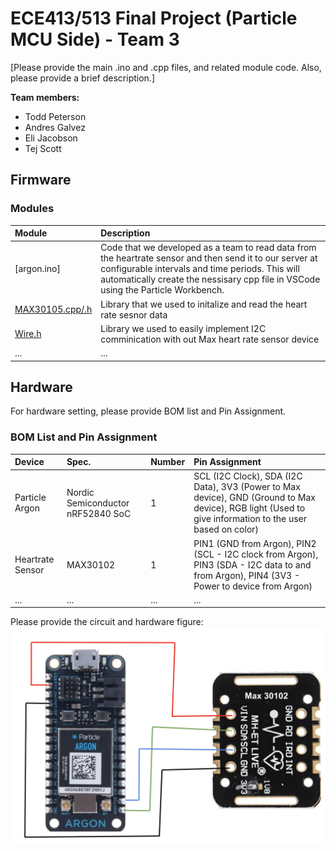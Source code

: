 ECE413/513 Final Project (Particle MCU Side) - Team 3
======

[Please provide the main .ino and .cpp files, and related module code. Also, please provide a brief description.]

**Team members:**

- Todd Peterson
- Andres Galvez
- Eli Jacobson
- Tej Scott

Firmware
---------

### Modules
|Module|Description|
| :- | :- |
|[argon.ino]|Code that we developed as a team to read data from the heartrate sensor and then send it to our server at configurable intervals and time periods. This will automatically create the nessisary cpp file in VSCode using the Particle Workbench.|
|[MAX30105.cpp/.h](https://github.com/sparkfun/SparkFun_MAX3010x_Sensor_Library)|Library that we used to initalize and read the heart rate sesnor data|
|[Wire.h](https://docs.particle.io/reference/device-os/api/wire-i2c/)|Library we used to easily implement I2C comminication with out Max heart rate sensor device|
|...|...|

Hardware
---------

For hardware setting, please provide BOM list and Pin Assignment.

### BOM List and Pin Assignment
|Device|Spec.|Number|Pin Assignment|
| :- | :- | :- | :- |
|Particle Argon|Nordic Semiconductor nRF52840 SoC|1|SCL (I2C Clock), SDA (I2C Data), 3V3 (Power to Max device), GND (Ground to Max device), RGB light (Used to give information to the user based on color)|
|Heartrate Sensor|MAX30102|1|PIN1 (GND from Argon), PIN2 (SCL - I2C clock from Argon), PIN3 (SDA - I2C data to and from Argon), PIN4 (3V3 - Power to device from Argon) |
|...|...|...|...|

Please provide the circuit and hardware figure:  
![image circuit](./CircuitSchematic.png)